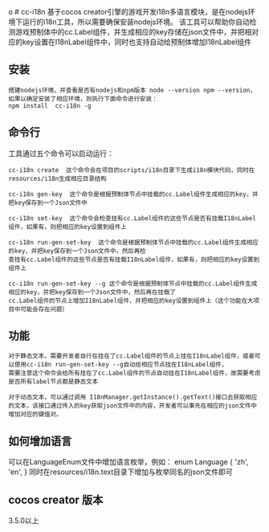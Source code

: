 o # cc-i18n
基于cocos creator引擎的游戏开发i18n多语言模块，是在nodejs环境下运行的i18n工具，所以需要确保安装nodejs环境。
该工具可以帮助你自动检测游戏预制体中的cc.Label组件，并生成相应的key存储在json文件中，并把相对应的key设置在I18nLabel组件中，同时也支持自动给预制体增加I18nLabel组件

## 安装
    搭建nodejs环境，并查看是否有nodejs和npm版本 node --version npm --version，如果以确定安装了相应环境，则执行下面命令进行安装：
    npm install  cc-i18n -g
    
 ## 命令行
 工具通过五个命令可以启动运行：

    cc-i18n create  这个命令会在项目的scripts/i18n目录下生成i18n模块代码，同时在resources/i18n生成相应目录结构

    cc-i18n gen-key  这个命令是根据预制体节点中挂载的cc.Label组件生成相应的key，并把key保存到一个Json文件中

    cc-i18n set-key  这个命令会检查挂有cc.Label组件的这些节点是否有挂载I18nLabel组件，如果有，则把相应的key设置到组件上

    cc-i18n run-gen-set-key  这个命令是根据预制体节点中挂载的cc.Label组件生成相应的key，并把key保存到一个Json文件中，然后再检
    查挂有cc.Label组件的这些节点是否有挂载I18nLabel组件，如果有，则把相应的key设置到组件上

    cc-i18n run-gen-set-key --g 这个命令是根据预制体节点中挂载的cc.Label组件生成相应的key，并把key保存到一个Json文件中，然后再在挂载了
    cc.Label组件的节点上增加I18nLabel组件，并把相应的key设置到组件上（这个功能在大项目中可能会存在问题）
    
  ## 功能
    对于静态文本，需要开发者自行在挂在了cc.Label组件的节点上挂在I18nLabel组件，或者可以使用cc-i18n run-gen-set-key --g自动给相应节点挂在I18nLabel组件，
    需要注意这个命令会给所有挂在了cc.Label组件的节点自动挂在I18nLabel组件，故需要考虑是否所有label节点都是静态文本
    
    对于动态文本，可以通过调用 I18nManager.getInstance().getText()接口去获取相应的文本，该接口通过传入的key获取json文件中的内容，开发者可以事先在相应的json文件中增加对应的键值对。
    
## 如何增加语言
  可以在LanguageEnum文件中增加语言枚举，例如：
      enum Language {
        'zh',
        'en',
    }
    同时在resources/i18n.text目录下增加与枚举同名的json文件即可
    
## cocos creator 版本
  3.5.0以上
